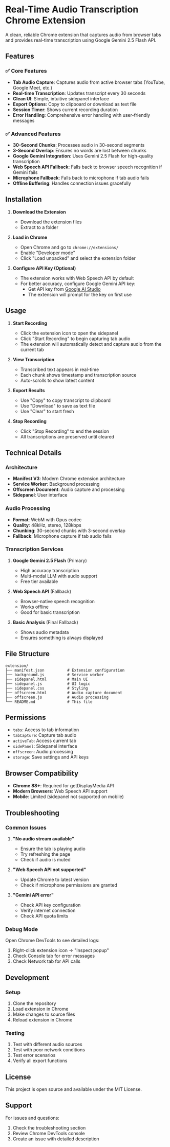 # Real-Time Audio Transcription Chrome Extension

A clean, reliable Chrome extension that captures audio from browser tabs and provides real-time transcription using Google Gemini 2.5 Flash API.

## Features

### ✅ Core Features
- **Tab Audio Capture**: Captures audio from active browser tabs (YouTube, Google Meet, etc.)
- **Real-time Transcription**: Updates transcript every 30 seconds
- **Clean UI**: Simple, intuitive sidepanel interface
- **Export Options**: Copy to clipboard or download as text file
- **Session Timer**: Shows current recording duration
- **Error Handling**: Comprehensive error handling with user-friendly messages

### ✅ Advanced Features
- **30-Second Chunks**: Processes audio in 30-second segments
- **3-Second Overlap**: Ensures no words are lost between chunks
- **Google Gemini Integration**: Uses Gemini 2.5 Flash for high-quality transcription
- **Web Speech API Fallback**: Falls back to browser speech recognition if Gemini fails
- **Microphone Fallback**: Falls back to microphone if tab audio fails
- **Offline Buffering**: Handles connection issues gracefully

## Installation

1. **Download the Extension**
   - Download the extension files
   - Extract to a folder

2. **Load in Chrome**
   - Open Chrome and go to `chrome://extensions/`
   - Enable "Developer mode"
   - Click "Load unpacked" and select the extension folder

3. **Configure API Key (Optional)**
   - The extension works with Web Speech API by default
   - For better accuracy, configure Google Gemini API key:
     - Get API key from [Google AI Studio](https://aistudio.google.com/)
     - The extension will prompt for the key on first use

## Usage

1. **Start Recording**
   - Click the extension icon to open the sidepanel
   - Click "Start Recording" to begin capturing tab audio
   - The extension will automatically detect and capture audio from the current tab

2. **View Transcription**
   - Transcribed text appears in real-time
   - Each chunk shows timestamp and transcription source
   - Auto-scrolls to show latest content

3. **Export Results**
   - Use "Copy" to copy transcript to clipboard
   - Use "Download" to save as text file
   - Use "Clear" to start fresh

4. **Stop Recording**
   - Click "Stop Recording" to end the session
   - All transcriptions are preserved until cleared

## Technical Details

### Architecture
- **Manifest V3**: Modern Chrome extension architecture
- **Service Worker**: Background processing
- **Offscreen Document**: Audio capture and processing
- **Sidepanel**: User interface

### Audio Processing
- **Format**: WebM with Opus codec
- **Quality**: 48kHz, stereo, 128kbps
- **Chunking**: 30-second chunks with 3-second overlap
- **Fallback**: Microphone capture if tab audio fails

### Transcription Services
1. **Google Gemini 2.5 Flash** (Primary)
   - High accuracy transcription
   - Multi-modal LLM with audio support
   - Free tier available

2. **Web Speech API** (Fallback)
   - Browser-native speech recognition
   - Works offline
   - Good for basic transcription

3. **Basic Analysis** (Final Fallback)
   - Shows audio metadata
   - Ensures something is always displayed

## File Structure

```
extension/
├── manifest.json          # Extension configuration
├── background.js          # Service worker
├── sidepanel.html         # Main UI
├── sidepanel.js           # UI logic
├── sidepanel.css          # Styling
├── offscreen.html         # Audio capture document
├── offscreen.js           # Audio processing
└── README.md              # This file
```

## Permissions

- `tabs`: Access to tab information
- `tabCapture`: Capture tab audio
- `activeTab`: Access current tab
- `sidePanel`: Sidepanel interface
- `offscreen`: Audio processing
- `storage`: Save settings and API keys

## Browser Compatibility

- **Chrome 88+**: Required for getDisplayMedia API
- **Modern Browsers**: Web Speech API support
- **Mobile**: Limited (sidepanel not supported on mobile)

## Troubleshooting

### Common Issues

1. **"No audio stream available"**
   - Ensure the tab is playing audio
   - Try refreshing the page
   - Check if audio is muted

2. **"Web Speech API not supported"**
   - Update Chrome to latest version
   - Check if microphone permissions are granted

3. **"Gemini API error"**
   - Check API key configuration
   - Verify internet connection
   - Check API quota limits

### Debug Mode

Open Chrome DevTools to see detailed logs:
1. Right-click extension icon → "Inspect popup"
2. Check Console tab for error messages
3. Check Network tab for API calls

## Development

### Setup
1. Clone the repository
2. Load extension in Chrome
3. Make changes to source files
4. Reload extension in Chrome

### Testing
1. Test with different audio sources
2. Test with poor network conditions
3. Test error scenarios
4. Verify all export functions

## License

This project is open source and available under the MIT License.

## Support

For issues and questions:
1. Check the troubleshooting section
2. Review Chrome DevTools console
3. Create an issue with detailed description